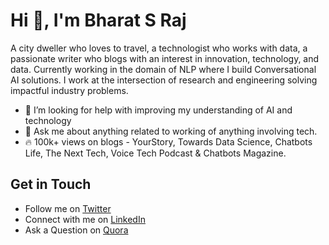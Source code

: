 # Hi 👋, I'm Bharat S Raj

A city dweller who loves to travel, a technologist who works with data, a passionate writer who blogs with an interest in innovation, technology, and data. Currently working in the domain of NLP where I build Conversational AI solutions. I work at the intersection of research and engineering solving impactful industry problems.

- 🔭 I’m looking for help with improving my understanding of AI and technology
- 💬 Ask me about anything related to working of anything involving tech.
- :fire: 100k+ views on blogs - YourStory, Towards Data Science, Chatbots Life, The Next Tech, Voice Tech Podcast & Chatbots Magazine.

## Get in Touch

- Follow me on [Twitter](https://twitter.com/bharatsraj)
- Connect with me on [LinkedIn](https://www.linkedin.com/in/bharatsraj/)
- Ask a Question on [Quora](https://www.quora.com/profile/Bharat-S-Raj-%E0%A4%AD%E0%A4%B0%E0%A4%A4-%E0%A4%8F%E0%A4%B8-%E0%A4%B0%E0%A4%BE%E0%A4%9C)
